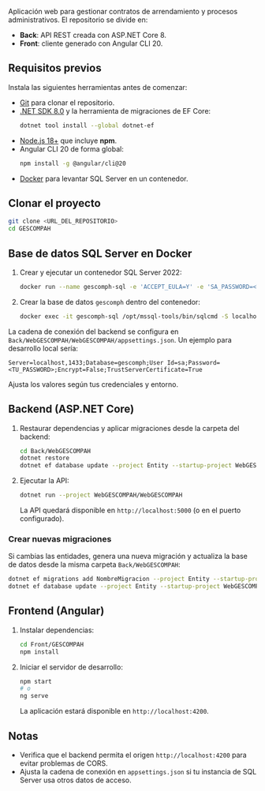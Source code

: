 
Aplicación web para gestionar contratos de arrendamiento y procesos administrativos. 
El repositorio se divide en:

- **Back**: API REST creada con ASP.NET Core 8.
- **Front**: cliente generado con Angular CLI 20.

## Requisitos previos
Instala las siguientes herramientas antes de comenzar:

- [Git](https://git-scm.com/) para clonar el repositorio.
- [.NET SDK 8.0](https://dotnet.microsoft.com/en-us/download) y la herramienta de migraciones de EF Core:
  ```bash
  dotnet tool install --global dotnet-ef
  ```
- [Node.js 18+](https://nodejs.org/) que incluye **npm**.
- Angular CLI 20 de forma global:
  ```bash
  npm install -g @angular/cli@20
  ```
- [Docker](https://www.docker.com/) para levantar SQL Server en un contenedor.

## Clonar el proyecto
```bash
git clone <URL_DEL_REPOSITORIO>
cd GESCOMPAH
```

## Base de datos SQL Server en Docker
1. Crear y ejecutar un contenedor SQL Server 2022:
   ```bash
   docker run --name gescomph-sql -e 'ACCEPT_EULA=Y' -e 'SA_PASSWORD=<TU_PASSWORD>' -p 1433:1433 -d mcr.microsoft.com/mssql/server:2022-latest
   ```
2. Crear la base de datos `gescomph` dentro del contenedor:
   ```bash
   docker exec -it gescomph-sql /opt/mssql-tools/bin/sqlcmd -S localhost -U sa -P <TU_PASSWORD> -Q "CREATE DATABASE gescomph;"
   ```

La cadena de conexión del backend se configura en `Back/WebGESCOMPAH/WebGESCOMPAH/appsettings.json`. Un ejemplo para desarrollo local sería:
```text
Server=localhost,1433;Database=gescomph;User Id=sa;Password=<TU_PASSWORD>;Encrypt=False;TrustServerCertificate=True
```
Ajusta los valores según tus credenciales y entorno.

## Backend (ASP.NET Core)
1. Restaurar dependencias y aplicar migraciones desde la carpeta del backend:
   ```bash
   cd Back/WebGESCOMPAH
   dotnet restore
   dotnet ef database update --project Entity --startup-project WebGESCOMPAH/WebGESCOMPAH
   ```
2. Ejecutar la API:
   ```bash
   dotnet run --project WebGESCOMPAH/WebGESCOMPAH
   ```
   La API quedará disponible en `http://localhost:5000` (o en el puerto configurado).

### Crear nuevas migraciones
Si cambias las entidades, genera una nueva migración y actualiza la base de datos desde la misma carpeta `Back/WebGESCOMPAH`:
```bash
dotnet ef migrations add NombreMigracion --project Entity --startup-project WebGESCOMPAH/WebGESCOMPAH
dotnet ef database update --project Entity --startup-project WebGESCOMPAH/WebGESCOMPAH
```

## Frontend (Angular)
1. Instalar dependencias:
   ```bash
   cd Front/GESCOMPAH
   npm install
   ```
2. Iniciar el servidor de desarrollo:
   ```bash
   npm start
   # o
   ng serve
   ```
   La aplicación estará disponible en `http://localhost:4200`.

## Notas
- Verifica que el backend permita el origen `http://localhost:4200` para evitar problemas de CORS.
- Ajusta la cadena de conexión en `appsettings.json` si tu instancia de SQL Server usa otros datos de acceso.